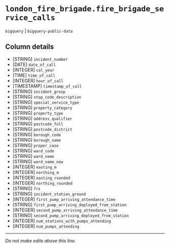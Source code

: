 # `london_fire_brigade.fire_brigade_service_calls`
`bigquery` | `bigquery-public-data`

## Column details
* [STRING]    `incident_number`
* [DATE]      `date_of_call`
* [INTEGER]   `cal_year`
* [TIME]      `time_of_call`
* [INTEGER]   `hour_of_call`
* [TIMESTAMP] `timestamp_of_call`
* [STRING]    `incident_group`
* [STRING]    `stop_code_description`
* [STRING]    `special_service_type`
* [STRING]    `property_category`
* [STRING]    `property_type`
* [STRING]    `address_qualifier`
* [STRING]    `postcode_full`
* [STRING]    `postcode_district`
* [STRING]    `borough_code`
* [STRING]    `borough_name`
* [STRING]    `proper_case`
* [STRING]    `ward_code`
* [STRING]    `ward_name`
* [STRING]    `ward_name_new`
* [INTEGER]   `easting_m`
* [INTEGER]   `northing_m`
* [INTEGER]   `easting_rounded`
* [INTEGER]   `northing_rounded`
* [STRING]    `frs`
* [STRING]    `incident_station_ground`
* [INTEGER]   `first_pump_arriving_attendance_time`
* [STRING]    `first_pump_arriving_deployed_from_station`
* [INTEGER]   `second_pump_arriving_attendance_time`
* [STRING]    `second_pump_arriving_deployed_from_station`
* [INTEGER]   `num_stations_with_pumps_attending`
* [INTEGER]   `num_pumps_attending`

-------------------------------------------------------------------------------
*Do not make edits above this line.*
